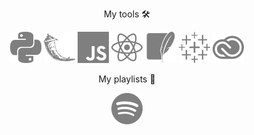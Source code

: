 

<!--
**titamoto/titamoto** is a ✨ _special_ ✨ repository because its `README.md` (this file) appears on your GitHub profile.

Here are some ideas to get you started:

- 🔭 I’m currently working on ...
- 🌱 I’m currently learning ...
- 👯 I’m looking to collaborate on ...
- 🤔 I’m looking for help with ...
- 💬 Ask me about ...
- 📫 How to reach me: ...
- 😄 Pronouns: ...
- ⚡ Fun fact: ...
-->
<p align="center">My tools 🛠️</p>
<p align="center"><a href="https://www.python.org/" title="Python"><img src="icons/python.png" width="50px" height="50px"/></a> <a href="https://flask.palletsprojects.com/en/2.3.x/" title="Flask"><img src="icons/flask.png" width="50px" height="50px"/></a> <a href="https://www.javascript.com/" title="JavaScript"><img src="icons/javascript.png" width="50px" height="50px"/></a> <a href="https://react.dev/" title="React"><img src="icons/react.png" width="50px" height="50px"/></a> <a href="https://www.sqlite.org/" title="SQLite"><img src="icons/sqlite.png" width="50px" height="50px"/></a> <a href="https://www.tableau.com/" title="Tableau"><img src="icons/tableau.png" width="50px" height="50px"/></a> <a href="https://www.adobe.com/creativecloud.html" title="Adobe"><img src="icons/adobe_cc.png" width="50px" height="50px"/></a></p>

<p align="center">My playlists 🎵</p>
<p align="center"><a href="https://open.spotify.com/user/kl4xfi4lpihuljak3tg329sjz?si=4c17e4e2fde4470e"  title="Spotify"><img src="icons/spotify.png" width="50px" height="50px"/></a></p>
